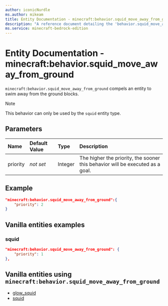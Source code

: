 ```yaml
---
author: iconicNurdle
ms.author: mikeam
title: Entity Documentation - minecraft:behavior.squid_move_away_from_ground
description: "A reference document detailing the 'behavior.squid_move_away_from_ground' entity goal"
ms.service: minecraft-bedrock-edition
---
```


# Entity Documentation - minecraft:behavior.squid_move_away_from_ground

`minecraft:behavior.squid_move_away_from_ground` compels an entity to swim away from the ground blocks.

> [!NOTE]
> This behavior can only be used by the `squid` entity type.

## Parameters

|Name |Default Value  |Type  |Description  |
|:----------|:----------|:----------|:----------|
| priority|*not set*|Integer|The higher the priority, the sooner this behavior will be executed as a goal.|

## Example

```json
"minecraft:behavior.squid_move_away_from_ground":{
    "priority": 2
}
```

## Vanilla entities examples

### squid

```json
"minecraft:behavior.squid_move_away_from_ground": {
    "priority": 1
},
```

## Vanilla entities using `minecraft:behavior.squid_move_away_from_ground`

- [glow_squid](../../../../Source/VanillaBehaviorPack_Snippets/entities/glow_squid.md)
- [squid](../../../../Source/VanillaBehaviorPack_Snippets/entities/squid.md)
